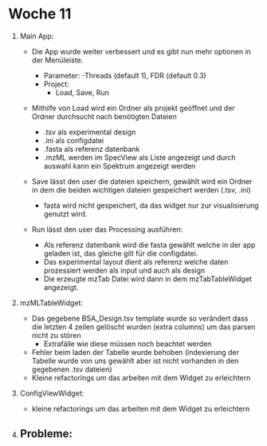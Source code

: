 # Woche 11

1. Main App:
    - Die App wurde weiter verbessert und es gibt nun mehr optionen in der Menüleiste.
        - Parameter:
            -Threads (default 1), FDR (default 0.3)
        - Project:
            - Load, Save, Run

    - Mithilfe von Load wird ein Ordner als projekt geöffnet und der Ordner durchsucht nach benötigten Dateien
        - .tsv als experimental design
        - .ini als configdatei
        - .fasta als referenz datenbank
        - .mzML werden im SpecView als Liste angezeigt und durch auswahl kann ein Spektrum angezeigt werden

    - Save lässt den user die dateien speichern, gewählt wird ein Ordner in dem die beiden wichtigen dateien gespeichert werden (.tsv, .ini)
        - fasta wird nicht gespeichert, da das widget nur zur visualisierung genutzt wird.

    - Run lässt den user das Processing ausführen:
        - Als referenz datenbank wird die fasta gewählt welche in der app geladen ist, das gleiche gilt für die    configdatei.
        - Das experimental layout dient als referenz welche daten prozessiert werden als input und auch als design
        - Die erzeugte mzTab Datei wird dann in dem mzTabTableWidget angezeigt.

2. mzMLTableWidget:
    - Das gegebene BSA_Design.tsv template wurde so verändert dass die letzten 4 zeilen gelöscht wurden (extra columns) um das parsen nicht zu stören
        - Extrafälle wie diese müssen noch beachtet werden
    - Fehler beim laden der Tabelle wurde behoben (indexierung der Tabelle wurde von uns gewählt aber ist nicht vorhanden in den gegebenen .tsv dateien)
    - Kleine refactorings um das arbeiten mit dem Widget zu erleichtern

3. ConfigViewWidget:
    - kleine refactorings um das arbeiten mit dem Widget zu erleichtern


4. Probleme:
    -
